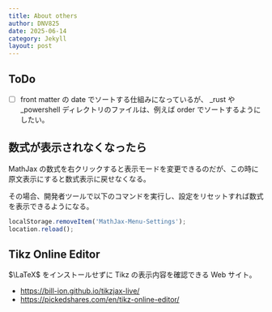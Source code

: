 ```yaml
---
title: About others
author: DNV825
date: 2025-06-14
category: Jekyll
layout: post
---
```


## ToDo

- [ ] front matter の date でソートする仕組みになっているが、 \_rust や \_powershell ディレクトリのファイルは、例えば order でソートするようにしたい。

## 数式が表示されなくなったら

MathJax の数式を右クリックすると表示モードを変更できるのだが、この時に原文表示にすると数式表示に戻せなくなる。

その場合、開発者ツールで以下のコマンドを実行し、設定をリセットすれば数式を表示できるようになる。

```javascript
localStorage.removeItem('MathJax-Menu-Settings');
location.reload();
```

## Tikz Online Editor

$\LaTeX$ をインストールせずに Tikz の表示内容を確認できる Web サイト。

- <https://bill-ion.github.io/tikzjax-live/>
- <https://pickedshares.com/en/tikz-online-editor/>
